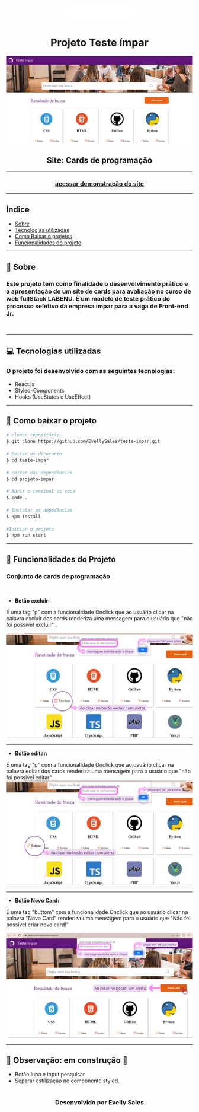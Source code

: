 
<h1 align="center">
<img src="./image/logo.png" />
</h1>

<h1 align="center">Projeto Teste ímpar</h1>
<img src=./image/cardsProgramacao.png>
<h2 align="center">Site: Cards de programação</h2>

---
<h3 align="center">
<a href="https://teste-impar-evellysales.surge.sh/"> acessar demonstração do site</a>
</h3>

---

## Índice
- [Sobre](#-sobre)
- [Tecnologias utilizadas](#-tecnologias-utilizadas)
- [Como Baixar o projetos](#-como-baixar-o-projeto)
- [Funcionalidades do projeto](#-funcionalidades-do-projeto)
---

## 📃 Sobre

### Este projeto tem como finalidade o desenvolvimento prático e a apresentação de um site de cards para avaliação no curso de web fullStack LABENU. É um modelo de teste prático do **processo seletivo da empresa ímpar** para a vaga de Front-end Jr.
<br>

---

## 💻 Tecnologias utilizadas

### O projeto foi desenvolvido com as seguintes tecnologias:

* React.js
* Styled-Components
* Hooks (UseStates e UseEffect)

---

## 📂 Como baixar o projeto

```bash
# clonar repositório
$ git clone https://github.com/EvellySales/teste-impar.git

# Entrar no diretório
$ cd teste-impar

# Entrar nas dependências
$ cd projeto-impar

# Abrir o terminal Vs code 
$ code .

# Instalar as depedências
$ npm install

#Iniciar o projeto
$ npm run start
```

---

## 🔗 Funcionalidades do Projeto


### Conjunto de cards de programação 
<br>

- **Botão excluir**:

É uma tag "p" com a funcionalidade Onclick que ao usuário clicar na palavra excluir dos cards renderiza uma mensagem para o usuário que "não foi possível excluir" .

<img src="./image/print-excluir.png"/>

---

- **Botão editar:**

É uma tag "p" com a funcionalidade Onclick que ao usuário clicar na palavra editar dos cards renderiza uma mensagem para o usuário que "não foi possível editar" 
<img src="./image/print-editar.png"/>

---

- **Botão Novo Card:**

É uma tag "buttom" com a funcionalidade Onclick que ao usuário clicar na palavra "Novo Card" renderiza uma mensagem para o usuário que "Não foi possível criar novo card!" 

<img src="./image/print-botaoCard.png"/>

---

## 📢 Observação: em construção 🚧
-  Botão lupa e input pesquisar 
- Separar estilização no componente styled.

# <h3 align="center">Desenvolvido por **Evelly Sales**  </h3>